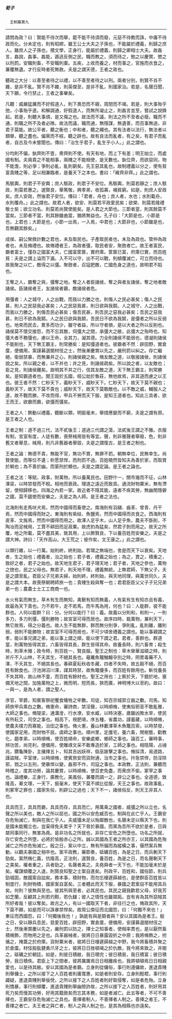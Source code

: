 

##### 荀子
　`王制篇第九`

* * *

請問為政？曰：賢能不待次而舉，罷不能不待須而廢，元惡不待教而誅，中庸不待政而化。分未定也，則有昭繆。雖王公士大夫之子孫也，不能屬於禮義，則歸之庶人。雖庶人之子孫也，積文學，正身行，能屬於禮義，則歸之卿相士大夫。故姦言，姦說，姦事，姦能，遁逃反側之民，職而教之，須而待之，勉之以慶賞，懲之以刑罰。安職則畜，不安職則棄。五疾，上收而養之，材而事之，官施而衣食之，兼覆無遺。才行反時者死無赦。夫是之謂天德，王者之政也。

聽政之大分：以善至者待之以禮，以不善至者待之以刑。兩者分別，則賢不肖不雜，是非不亂。賢不肖不雜，則英傑至，是非不亂，則國家治。若是，名聲日聞，天下願，令行禁止，王者之事畢矣。

凡聽：威嚴猛厲而不好假道人，則下畏恐而不親，周閉而不竭。若是，則大事殆乎弛，小事殆乎遂。和解調通，好假道人，而無所凝止之，則姦言並至，嘗試之說鋒起。若是，則聽大事煩，是又傷之也。故法而不議，則法之所不至者必廢。職而不通，則職之所不及者必隊。故法而議，職而通，無隱謀，無遺善，而百事無過，非君子莫能。故公平者，聽之衡也；中和者，聽之繩也。其有法者以法行，無法者以類舉，聽之盡也。偏黨而不經，聽之辟也。故有良法而亂者，有之矣，有君子而亂者，自古及今未嘗聞也。傳曰：「治生乎君子，亂生乎小人。」此之謂也。

分均則不偏，埶齊則不壹，衆齊則不使。有天有地，而上下有差；明王始立，而處國有制。夫兩貴之不能相事，兩賤之不能相使，是天數也。埶位齊，而欲惡同，物不能澹，則必爭；爭則必亂，亂則窮矣。先王惡其亂也，故制禮義以分之，使有貧富貴賤之等，足以相兼臨者，是養天下之本也。書曰：「維齊非齊。」此之謂也。

馬駭輿，則君子不安輿；庶人駭政，則君子不安位。馬駭輿，則莫若靜之；庶人駭政，則莫若惠之。選賢良，舉篤敬，興孝弟，收孤寡，補貧窮。如是，則庶人安政矣。庶人安政，然後君子安位。傳曰：「君者，舟也；庶人者，水也；水則載舟，水則覆舟。」此之謂也。故君人者，欲安、則莫若平政愛民矣；欲榮、則莫若隆禮敬士矣；欲立功名、則莫若尚賢使能矣。是人君之大節也。三節者當，則其餘莫不當矣。三節者不當，則其餘雖曲當，猶將無益也。孔子曰：「大節是也，小節是也，上君也；大節是也，小節一出焉，一入焉，中君也；大節非也，小節雖是也，吾無觀其餘矣。」

成侯、嗣公聚斂計數之君也，未及取民也。子產取民者也，未及為政也。管仲為政者也，未及脩禮也。故脩禮者王，為政者彊，取民者安，聚斂者亡。故王者富民，霸者富士，僅存之國富大夫，亡國富筐篋，實府庫。筐篋已富，府庫已實，而百姓貧：夫是之謂上溢而下漏。入不可以守，出不可以戰，則傾覆滅亡，可立而待也。故我聚之以亡，敵得之以彊。聚斂者，召寇肥敵，亡國危身之道也，故明君不蹈也。

王奪之人，霸奪之與，彊奪之地。奪之人者臣諸侯，奪之與者友諸侯，奪之地者敵諸侯。臣諸侯者王，友諸侯者霸，敵諸侯者危。

用彊者：人之城守，人之出戰，而我以力勝之也，則傷人之民必甚矣；傷人之民甚，則人之民惡我必甚矣；人之民惡我甚，則日欲與我鬬。人之城守，人之出戰，而我以力勝之，則傷吾民必甚矣；傷吾民甚，則吾民之惡我必甚矣；吾民之惡我甚，則日不欲為我鬬。人之民日欲與我鬬，吾民日不欲為我鬬，是彊者之所以反弱也。地來而民去，累多而功少，雖守者益，所以守者損，是以大者之所以反削也。諸侯莫不懷交接怨，而不忘其敵，伺彊大之間，承彊大之敝，此彊大之殆時也。知彊大者不務彊也，慮以王命，全其力，凝其德。力全則諸侯不能弱也，德凝則諸侯不能削也，天下無王霸主，則常勝矣：是知彊道者也。彼霸者不然：辟田野，實倉廩，便備用，案謹募選閱材伎之士，然後漸慶賞以先之，嚴刑罰以糾之。存亡繼絕，衛弱禁暴，而無兼并之心，則諸侯親之矣。脩友敵之道，以敬接諸侯，則諸侯說之矣。所以親之者，以不并也；并之見，則諸侯疏矣。所以說之者，以友敵也；臣之見，則諸侯離矣。故明其不并之行，信其友敵之道，天下無王霸主，則常勝矣。是知霸道者也。閔王毀於五國，桓公劫於魯莊，無他故焉，非其道而慮之以王也。彼王者不然：仁眇天下，義眇天下，威眇天下。仁眇天下，故天下莫不親也；義眇天下，故天下莫不貴也；威眇天下，故天下莫敢敵也。以不敵之威，輔服人之道，故不戰而勝，不攻而得，甲兵不勞而天下服，是知王道者也。知此三具者，欲王而王，欲霸而霸，欲彊而彊矣。

王者之人：飾動以禮義，聽斷以類，明振毫末，舉措應變而不窮，夫是之謂有原。是王者之人也。

王者之制：道不過三代，法不貳後王；道過三代謂之蕩，法貳後王謂之不雅。衣服有制，宮室有度，人徒有數，喪祭械用皆有等宜。聲，則非雅聲者舉廢，色，則非舊文者舉息，械用，則凡非舊器者舉毀，夫是之謂復古，是王者之制也。

王者之論：無德不貴，無能不官，無功不賞，無罪不罰。朝無幸位，民無幸生。尚賢使能，而等位不遺；析愿禁悍，而刑罰不過。百姓曉然皆知夫為善於家，而取賞於朝也；為不善於幽，而蒙刑於顯也。夫是之謂定論。是王者之論也。

王者之法：等賦，政事，財萬物，所以養萬民也。田野什一，關市幾而不征，山林澤梁，以時禁發而不稅。相地而衰政。理道之遠近而致貢。通流財物粟米，無有滯留，使相歸移也，四海之內若一家。故近者不隱其能，遠者不疾其勞，無幽閒隱僻之國，莫不趨使而安樂之。夫是之為人師。是王者之法也。

北海則有走馬吠犬焉，然而中國得而畜使之。南海則有羽翮、齒革、曾青、丹干焉，然而中國得而財之。東海則有紫紶、魚鹽焉，然而中國得而衣食之。西海則有皮革、文旄焉，然而中國得而用之。故澤人足乎木，山人足乎魚，農夫不斲削，不陶冶而足械用，工賈不耕田而足菽粟。故虎豹為猛矣，然君子剝而用之。故天之所覆，地之所載，莫不盡其美，致其用，上以飾賢良，下以養百姓而安樂之。夫是之謂大神。詩曰：「天作高山，大王荒之；彼作矣，文王康之。」此之謂也。

以類行雜，以一行萬。始則終，終則始，若環之無端也，舍是而天下以衰矣。天地者，生之始也；禮義者，治之始也；君子者，禮義之始也；為之，貫之，積重之，致好之者，君子之始也。故天地生君子，君子理天地；君子者，天地之參也，萬物之揔也，民之父母也。無君子，則天地不理，禮義無統，上無君師，下無父子，夫是之謂至亂。君臣父子兄弟夫婦，始則終，終則始，與天地同理，與萬世同久，夫是之謂大本。故喪祭朝聘師旅一也；貴賤生殺與奪一也；君君臣臣父父子子兄兄弟弟一也；農農士士工工商商一也。

水火有氣而無生，草木有生而無知，禽獸有知而無義，人有氣有生有知亦且有義，故最為天下貴也。力不若牛，走不若馬，而牛馬為用，何也？曰：人能群，彼不能群也。人何以能群？曰：分。分何以能行？曰：義。故義以分則和，和則一，一則多力，多力則彊，彊則勝物；故宮室可得而居也。故序四時，裁萬物，兼利天下，無它故焉，得之分義也。故人生不能無群，群而無分則爭，爭則亂，亂則離，離則弱，弱則不能勝物；故宮室不可得而居也，不可少頃舍禮義之謂也。能以事親謂之孝，能以事兄謂之弟，能以事上謂之順，能以使下謂之君。君者，善群也。群道當，則萬物皆得其宜，六畜皆得其長，群生皆得其命。故養長時，則六畜育；殺生時，則草木殖；政令時，則百姓一，賢良服。聖王之制也：草木榮華滋碩之時，則斧斤不入山林，不夭其生，不絕其長也。黿鼉魚鼈鰌鱣孕別之時，罔罟毒藥不入澤，不夭其生，不絕其長也。春耕夏耘秋收冬藏，四者不失時，故五穀不絕，而百姓有餘食也。汙池淵沼川澤，謹其時禁，故魚鼈優多，而百姓有餘用也。斬伐養長不失其時，故山林不童，而百姓有餘材也。聖王之用也：上察於天，下錯於地，塞備天地之間，加施萬物之上，微而明，短而長，狹而廣，神明博大以至約。故曰：一與一，是為人者，謂之聖人。

序官，宰爵，知賓客祭祀饗食犧牲之牢數。司徒，知百宗城郭立器之數。司馬，知師旅甲兵乘白之數。脩憲命，審詩商，禁淫聲，以時順脩，使夷俗邪音不敢亂雅，大師之事也。脩隄梁，通溝澮，行水潦，安水臧，以時決塞，歲雖凶敗水旱，使民有所耘艾，司空之事也。相高下，視肥墝，序五種，省農功，謹蓄藏，以時順脩，使農夫樸力而寡能，治田之事也。脩火憲，養山林藪澤草木魚鼈百索，以時禁發，使國家足用，而財物不屈，虞師之事也。順州里，定廛宅，養六畜，閒樹藝，勸教化，趨孝弟，以時順脩，使百姓順命，安樂處鄉，鄉師之事也。論百工，審時事，辨功苦，尚完利，便備用，使雕琢文采不敢專造於家，工師之事也。相陰陽，占祲兆，鑽龜陳卦，主攘擇五卜，知其吉凶妖祥，傴巫跛擊之事也。脩採清，易道路，謹盜賊，平室律，以時順脩，使賓旅安而貨財通，治市之事也。抃急禁悍，防淫除邪，戮之以五刑，使暴悍以變，姦邪不作，司寇之事也。本政教，正法則，兼聽而時稽之，度其功勞，論其慶賞，以時順脩，使百吏免盡，而衆庶不偷，冢宰之事也。論禮樂，正身行，廣教化，美風俗，兼覆而調一之，辟公之事也。全道德，致隆高，綦文理，一天下，振毫末，使天下莫不順比從服，天王之事也。故政事亂，則冢宰之罪也；國家失俗，則辟公之過也；天下不一，諸侯俗反，則天王非其人也。

具具而王，具具而霸，具具而存，具具而亡。用萬乘之國者，威彊之所以立也，名聲之所以美也，敵人之所以屈也，國之所以安危臧否也，制與在此亡乎人。王霸安存危殆滅亡，制與在我亡乎人。夫威彊未足以殆鄰敵也，名聲未足以縣天下也，則是國未能獨立也，豈渠得免夫累乎？天下脅於暴國，而黨為吾所不欲於是者，日與桀同事同行，無害為堯。是非功名之所就也，非存亡安危之所墮也。功名之所就，存亡安危之所墮，必將於愉殷赤心之所。誠以其國為王者之所亦王，以其國為危殆滅亡之所亦危殆滅亡。殷之日，案以中立，無有所偏而為縱橫之事，偃然案兵無動，以觀夫暴國之相卒也。案平政教，審節奏，砥礪百姓，為是之日，而兵剸天下勁矣。案然脩仁義，伉隆高，正法則，選賢良，養百姓，為是之日，而名聲剸天下之美矣。權者重之，兵者勁之，名聲者美之。夫堯舜者一天下也，不能加毫末於是矣。權謀傾覆之人退，則賢良知聖之士案自進矣。刑政平，百姓和，國俗節，則兵勁城固，敵國案自詘矣。務本事，積財物，而勿忘棲遲薛越也，是使群臣百姓皆以制度行，則財物積，國家案自富矣。三者體此而天下服，暴國之君案自不能用其兵矣。何則？彼無與至也。彼其所與至者，必其民也。其民之親我歡若父母，好我芳如芝蘭，反顧其上則若灼黥，若仇讎；彼人之情性也雖桀跖，豈有肯為其所惡賊其所好者哉！彼以奪矣。故古之人，有以一國取天下者，非往行之也，脩政其所，天下莫不願，如是而可以誅暴禁悍矣。故周公南征而北國怨，曰：「何獨不來也！」東征而西國怨，曰：「何獨後我也！」孰能有與是鬬者與？安以其國為是者王。殷之日，安以靜兵息民，慈愛百姓，辟田野，實倉廩，便備用，安謹募選閱材伎之士，然後漸賞慶以先之，嚴刑罰以防之，擇士之知事者，使相率貫也，是以厭然畜積脩飾，而物用之足也。兵革器械者，彼將日日暴露毀折之中原；我將脩飾之，拊循之，掩蓋之於府庫。貨財粟米者，彼將日日棲遲薛越之中野，我今將畜積并聚之於倉廩。材伎股肱健勇爪牙之士，彼將日日挫頓竭之於仇敵，我今將來致之，并閱之，砥礪之於朝廷。如是，則彼日積敝，我日積完；彼日積貧，我日積富；彼日積勞，我日積佚。君臣上下之間者，彼將厲厲焉日日相離疾也，我將頓頓焉日日相親愛也，以是待其敝。安以其國為是者霸。立身則從傭俗，事行則遵傭故，進退貴賤則舉傭士，之所以接下之人百姓者則庸寬惠，如是者則安存。立身則輕楛，事行則蠲疑，進退貴賤則舉佞侻，之所以接下之人百姓者則好取侵奪，如是者危殆。立身則憍暴，事行則傾覆，進退貴賤則舉幽險詐故，之所以接下之人百姓者，則好用其死力矣而慢其功勞，好用其籍斂矣而忘其本務，如是者滅亡。此五等者，不可不善擇也，王霸安存危殆滅亡之具也。善擇者制人，不善擇者人制之。善擇之者王，不善擇之者亡。夫王者之與亡者，制人之與人制之也，是其為相縣也亦遠矣。

* * *

